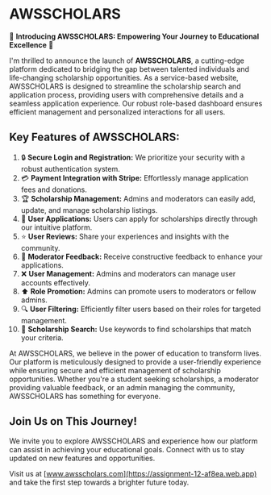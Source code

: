 # AWSSCHOLARS

🌟 **Introducing AWSSCHOLARS: Empowering Your Journey to Educational Excellence** 🌟

I'm thrilled to announce the launch of **AWSSCHOLARS**, a cutting-edge platform dedicated to bridging the gap between talented individuals and life-changing scholarship opportunities. As a service-based website, AWSSCHOLARS is designed to streamline the scholarship search and application process, providing users with comprehensive details and a seamless application experience. Our robust role-based dashboard ensures efficient management and personalized interactions for all users.

## Key Features of AWSSCHOLARS:
1. 🔒 **Secure Login and Registration:** We prioritize your security with a robust authentication system.
2. 💳 **Payment Integration with Stripe:** Effortlessly manage application fees and donations.
3. 🏆 **Scholarship Management:** Admins and moderators can easily add, update, and manage scholarship listings.
4. 📄 **User Applications:** Users can apply for scholarships directly through our intuitive platform.
5. ⭐ **User Reviews:** Share your experiences and insights with the community.
6. 💬 **Moderator Feedback:** Receive constructive feedback to enhance your applications.
7. ❌ **User Management:** Admins and moderators can manage user accounts effectively.
8. ⬆️ **Role Promotion:** Admins can promote users to moderators or fellow admins.
9. 🔍 **User Filtering:** Efficiently filter users based on their roles for targeted management.
10. 🔑 **Scholarship Search:** Use keywords to find scholarships that match your criteria.

At AWSSCHOLARS, we believe in the power of education to transform lives. Our platform is meticulously designed to provide a user-friendly experience while ensuring secure and efficient management of scholarship opportunities. Whether you're a student seeking scholarships, a moderator providing valuable feedback, or an admin managing the community, AWSSCHOLARS has something for everyone.

## Join Us on This Journey!
We invite you to explore AWSSCHOLARS and experience how our platform can assist in achieving your educational goals. Connect with us to stay updated on new features and opportunities.

Visit us at [www.awsscholars.com](https://assignment-12-af8ea.web.app) and take the first step towards a brighter future today.

